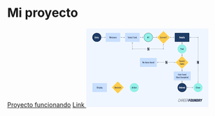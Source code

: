 <!DOCTYPE html>
<html lang="en">
<head>
    <meta charset="UTF-8">
    <meta name="viewport" content="width=device-width, initial-scale=1.0">
    <title>Document</title>
</head>
<body>
    <h1>Mi proyecto</h1>
    <a href="https://proyecto-six-tawny.vercel.app/">Proyecto funcionando</a>
     <a href="">Link </a>
     <img src="descarga.png" alt="">
</body>
</html>
